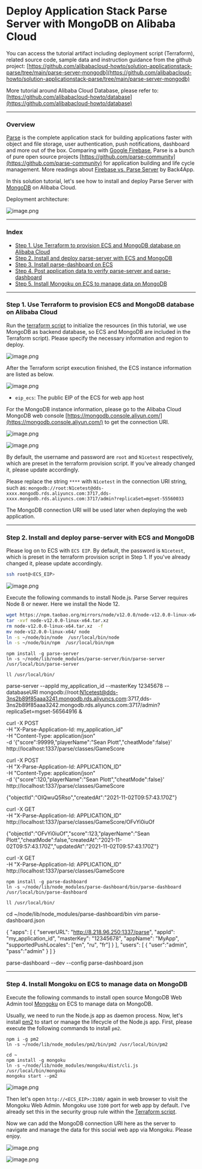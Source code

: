 # Deploy Application Stack Parse Server with MongoDB on Alibaba Cloud

You can access the tutorial artifact including deployment script (Terraform), related source code, sample data and instruction guidance from the github project:
[https://github.com/alibabacloud-howto/solution-applicationstack-parse/tree/main/parse-server-mongodb](https://github.com/alibabacloud-howto/solution-applicationstack-parse/tree/main/parse-server-mongodb)

More tutorial around Alibaba Cloud Database, please refer to:
[https://github.com/alibabacloud-howto/database](https://github.com/alibabacloud-howto/database)

---
### Overview

[Parse](https://parseplatform.org/) is the complete application stack for building applications faster with object and file storage, user authentication, push notifications, dashboard and more out of the box. Comparing with [Google Firebase](https://firebase.google.com/), Parse is a bunch of pure open source projects [https://github.com/parse-community](https://github.com/parse-community) for application building and life cycle management.
More readings about [Firebase vs. Parse Server](https://blog.back4app.com/firebase-parse/) by Back4App.

In this solution tutorial, let's see how to install and deploy Parse Server with [MongoDB](https://www.alibabacloud.com/product/apsaradb-for-mongodb) on Alibaba Cloud.

Deployment architecture:

![image.png](https://github.com/alibabacloud-howto/solution-applicationstack-parse/raw/main/parse-server-mongodb/images/archi.png)

---
### Index

- [Step 1. Use Terraform to provision ECS and MongoDB database on Alibaba Cloud]()
- [Step 2. Install and deploy parse-server with ECS and MongoDB]()
- [Step 3. Install parse-dashboard on ECS]()
- [Step 4. Post application data to verify parse-server and parse-dashboard]()
- [Step 5. Install Mongoku on ECS to manage data on MongoDB]()


---
### Step 1. Use Terraform to provision ECS and MongoDB database on Alibaba Cloud

Run the [terraform script](https://github.com/alibabacloud-howto/solution-applicationstack-parse/blob/main/parse-server-mongodb/deployment/terraform/main.tf) to initialize the resources (in this tutorial, we use MongoDB as backend database, so ECS and MongoDB are included in the Terraform script). Please specify the necessary information and region to deploy.

![image.png](https://github.com/alibabacloud-howto/opensource_with_apsaradb/raw/main/apache-airflow/images/tf-parms.png)

After the Terraform script execution finished, the ECS instance information are listed as below.

![image.png](https://github.com/alibabacloud-howto/solution-mongodb-labs/raw/main/interactive-roadmap/images/tf-done.png)

- ``eip_ecs``: The public EIP of the ECS for web app host

For the MongoDB instance information, please go to the Alibaba Cloud MongoDB web console [https://mongodb.console.aliyun.com/](https://mongodb.console.aliyun.com/) to get the connection URI.

![image.png](https://github.com/alibabacloud-howto/solution-mongodb-labs/raw/main/interactive-roadmap/images/mongodb-1.png)

![image.png](https://github.com/alibabacloud-howto/solution-mongodb-labs/raw/main/interactive-roadmap/images/mongodb-2.png)

By default, the username and password are ``root`` and ``N1cetest`` respectively, which are preset in the terraform provision script. If you've already changed it, please update accordingly.

Please replace the string ``****`` with ``N1cetest`` in the connection URI string, such as:
``mongodb://root:N1cetest@dds-xxxx.mongodb.rds.aliyuncs.com:3717,dds-xxxx.mongodb.rds.aliyuncs.com:3717/admin?replicaSet=mgset-55560033``

The MongoDB connection URI will be used later when deploying the web application.

---
### Step 2. Install and deploy parse-server with ECS and MongoDB

Please log on to ECS with ``ECS EIP``. By default, the password is ``N1cetest``, which is preset in the terraform provision script in Step 1. If you've already changed it, please update accordingly.

```bash
ssh root@<ECS_EIP>
```

![image.png](https://github.com/alibabacloud-howto/opensource_with_apsaradb/raw/main/apache-ofbiz/images/ecs-logon.png)

Execute the following commands to install Node.js. Parse Server requires Node 8 or newer. Here we install the Node 12.

```bash
wget https://npm.taobao.org/mirrors/node/v12.0.0/node-v12.0.0-linux-x64.tar.xz
tar -xvf node-v12.0.0-linux-x64.tar.xz
rm node-v12.0.0-linux-x64.tar.xz  -f
mv node-v12.0.0-linux-x64/ node
ln -s ~/node/bin/node  /usr/local/bin/node
ln -s ~/node/bin/npm  /usr/local/bin/npm
```


```
npm install -g parse-server
ln -s ~/node/lib/node_modules/parse-server/bin/parse-server /usr/local/bin/parse-server
```

```
ll /usr/local/bin/
```

parse-server --appId my_application_id --masterKey 12345678 --databaseURI mongodb://root:N1cetest@dds-3ns2b89f85aaa3241.mongodb.rds.aliyuncs.com:3717,dds-3ns2b89f85aaa3242.mongodb.rds.aliyuncs.com:3717/admin?replicaSet=mgset-56564916 &


curl -X POST \
-H "X-Parse-Application-Id: my_application_id" \
-H "Content-Type: application/json" \
-d '{"score":99999,"playerName":"Sean Plott","cheatMode":false}' \
http://localhost:1337/parse/classes/GameScore


curl -X POST \
-H "X-Parse-Application-Id: APPLICATION_ID" \
-H "Content-Type: application/json" \
-d '{"score":120,"playerName":"Sean Plott","cheatMode":false}' \
http://localhost:1337/parse/classes/GameScore


{"objectId":"OIQwuQ5Rso","createdAt":"2021-11-02T09:57:43.170Z"}



curl -X GET \
  -H "X-Parse-Application-Id: APPLICATION_ID" \
  http://localhost:1337/parse/classes/GameScore/OFvYi0iuOf


{"objectId":"OFvYi0iuOf","score":123,"playerName":"Sean Plott","cheatMode":false,"createdAt":"2021-11-02T09:57:43.170Z","updatedAt":"2021-11-02T09:57:43.170Z"}

curl -X GET \
  -H "X-Parse-Application-Id: APPLICATION_ID" \
  http://localhost:1337/parse/classes/GameScore




```
npm install -g parse-dashboard
ln -s ~/node/lib/node_modules/parse-dashboard/bin/parse-dashboard /usr/local/bin/parse-dashboard
```

```
ll /usr/local/bin/
```

cd ~/node/lib/node_modules/parse-dashboard/bin
vim parse-dashboard.json

{
  "apps": [
    {
      "serverURL": "http://8.218.96.250:1337/parse",
      "appId": "my_application_id",
      "masterKey": "12345678",
      "appName": "MyApp",
      "supportedPushLocales": ["en", "ru", "fr"]
    }
  ],
  "users": [
    {
      "user":"admin",
      "pass":"admin"
    }
  ]
}

parse-dashboard --dev --config parse-dashboard.json



---
### Step 4. Install Mongoku on ECS to manage data on MongoDB

Execute the following commands to install open source MongoDB Web Admin tool [Mongoku](https://github.com/huggingface/Mongoku) on ECS to manage data on MongoDB.

Usually, we need to run the Node.js app as daemon process. Now, let's install [pm2](https://pm2.io/) to start or manage the lifecycle of the Node.js app.
First, please execute the following commands to install ```pm2```.

```
npm i -g pm2
ln -s ~/node/lib/node_modules/pm2/bin/pm2 /usr/local/bin/pm2
```

```
cd ~
npm install -g mongoku
ln -s ~/node/lib/node_modules/mongoku/dist/cli.js /usr/local/bin/mongoku
mongoku start --pm2
```

![image.png](https://github.com/alibabacloud-howto/solution-mongodb-labs/raw/main/nextjs-mongodb-app/images/start-mongoku.png)

Then let's open ``http://<ECS_EIP>:3100/`` again in web browser to visit the Mongoku Web Admin. Mongoku use ``3100`` port for web app by default. I've already set this in the security group rule within the [Terraform script](https://github.com/alibabacloud-howto/solution-mongodb-labs/blob/main/nextjs-mongodb-app/deployment/terraform/main.tf).

Now we can add the MongoDB connection URI here as the server to navigate and manage the data for this social web app via Mongoku. Please enjoy.

![image.png](https://github.com/alibabacloud-howto/solution-mongodb-labs/raw/main/nextjs-mongodb-app/images/mongoku-1.png)

![image.png](https://github.com/alibabacloud-howto/solution-mongodb-labs/raw/main/nextjs-mongodb-app/images/mongoku-2.png)